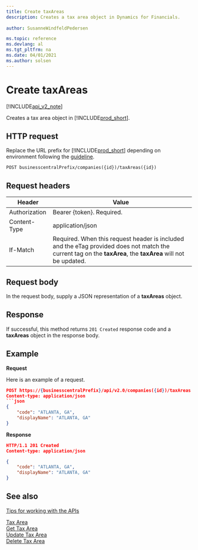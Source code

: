 ```yaml
---
title: Create taxAreas  
description: Creates a tax area object in Dynamics for Financials. 
 
author: SusanneWindfeldPedersen

ms.topic: reference
ms.devlang: al
ms.tgt_pltfrm: na
ms.date: 04/01/2021
ms.author: solsen
---
```


# Create taxAreas

[!INCLUDE[api_v2_note](../../../includes/api_v2_note.md)]

Creates a tax area object in [!INCLUDE[prod_short](../../../includes/prod_short.md)].

## HTTP request
Replace the URL prefix for [!INCLUDE[prod_short](../../../includes/prod_short.md)] depending on environment following the [guideline](../../v2.0/endpoints-apis-for-dynamics.md).

```
POST businesscentralPrefix/companies({id})/taxAreas({id})
```

## Request headers

|Header|Value|
|------|-----|
|Authorization  |Bearer {token}. Required. |
|Content-Type  |application/json|
|If-Match      |Required. When this request header is included and the eTag provided does not match the current tag on the **taxArea**, the **taxArea** will not be updated. |
## Request body
In the request body, supply a JSON representation of a **taxAreas** object.

## Response
If successful, this method returns ```201 Created``` response code and a **taxAreas** object in the response body.

## Example

**Request**

Here is an example of a request.

```json
POST https://{businesscentralPrefix}/api/v2.0/companies({id})/taxAreas
Content-type: application/json
```json
{
    "code": "ATLANTA, GA",
    "displayName": "ATLANTA, GA"
}
```

**Response**

```json
HTTP/1.1 201 Created
Content-type: application/json

{
    "code": "ATLANTA, GA",
    "displayName": "ATLANTA, GA"
}
```

## See also
[Tips for working with the APIs](../../../developer/devenv-connect-apps-tips.md)  

[Tax Area](../resources/dynamics_taxarea.md)  
[Get Tax Area](dynamics_taxarea_get.md)  
[Update Tax Area](dynamics_taxarea_update.md)  
[Delete Tax Area](dynamics_taxarea_delete.md)  
